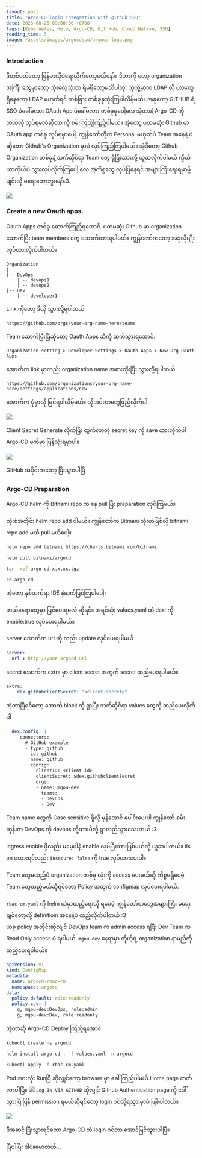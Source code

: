 ```yaml
---
layout: post
title: "Argo-CD login integration with github SSO"
date: 2023-08-25 09:00:00 +0700
tags: [Kubernetes, Helm, Argo-CD, Git Hub, Cloud Native, SSO]
reading_time: 5
image: /assets/images/argocdsso/argocd-logo.png
---
```

### Introduction
ဒီတစ်ပတ်တော့ မြန်မာလိုပဲ​ရေးလိုက်တော့မယ်နော်။ ဒီဟာကို တော့ organization အကြီး တွေမှာတော့ သုံးလေ့သုံးထ ရှိမရှိတော့မသိပါဘူး သူတို့မှာက LDAP လို ဟာတွေ ရှိနေတော့ LDAP မဟုတ်ရင် တစ်ခြား တစ်ခုခုသုံးကြပါလိမ့်မယ်။ အခုတော့ GITHUB ရဲ့  SSO ပဲ​ခေါ်မလား OAuth App ပဲ​ခေါ်မလား တစ်ခုခုပေါ့လေ အဲ့တာနဲ့ Argo-CD ကို ဘယ်လို လုပ်ရမလဲဆိုတာ ကို စမ်းကြည့်ကြည့်ပါမယ်။ အဲ့တော့ ပထမဆုံး Github မှာ OAuth app တစ်ခု လုပ်ရမှာပေါ့. ကျွန်တော်တို့က Personal မဟုတ်ပဲ Team အနေနဲ့ ပဲ ဆိုတော့ Github's Organization မှာပဲ လုပ်ကြည့်ကြပါမယ်။ အဲ့ဒိတော့ Github Organization တစ်ခုနဲ့ သက်ဆိုင်ရာ Team တွေ ရှိပြီးသားလို့ ယူဆလိုက်ပါမယ် ကိုယ်ဟာကိုယ်ပဲ သွားလုပ်လိုက်ကြပေါ့ လေ အဲ့ကိစ္စတွေ လုပ်ပြနေရင် အများကြီးရေးရမှာမို့ပျင်းလို့ မရေးတော့ဘူးနော်:3. 

<img src="/assets/images/argocdsso/argocd-logo.png">

### Create a new Oauth apps.
Oauth Apps တစ်ခု ဆောက်ကြည့်ရအောင်. ပထမဆုံး Github မှာ organization ဆောက်ပြီး team members တွေ ဆောက်ထားရပါမယ်။ ကျွန်တော်ကတော့ အခုလိုမျိုး လုပ်ထားလိုက်ပါတယ်။ 

```
Organization
|
|-- DevOps
    | -- devops1
    | -- devops2
|-- Dev
    | -- developer1

```
Link ကိုတော့ ဒီလို သွားလို့ရပါတယ် 

```
https://github.com/orgs/your-org-name-here/teams
```

Team ဆောက်ပြီးပြီဆိုတော့ Oauth Apps ဆီကို ဆက်သွားရအောင်. 

```
Organization setting > Developer Settings > Oauth Apps > New Org Oauth Apps
```

အောက်က link မှာလည်း organization name အစားထိုးပြီး သွားလို့ရပါတယ်.

```
https://github.com/organizations/your-org-name-here/settings/applications/new
```

အောက်က ပုံမှာလို မြင်ရပါလိမ့်မယ်။ လိုအပ်တာတွေဖြည့်လိုက်ပါ.

<img src="/assets/images/argocdsso/oauthreg.png">

Client Secret Generate လိုက်ပြီး ထွက်လာတဲ့ secret key ကို save ထားလိုက်ပါ Argo-CD ဖက်မှာ ပြန်သုံးရမှာပါ။ 

<img src="/assets/images/argocdsso/clientsctgen.png">


GitHub အပိုင်းကတော့ ပြီးသွားပါပြီ
### Argo-CD Preparation
Argo-CD helm ကို Bitnami repo က နေ pull ပြီး preparation လုပ်ကြမယ်။

ထုံးစံအတိုင်း helm repo add ပါမယ်။ ကျွန်တော်က Bitmani သုံးမှာဖြစ်လို့ bitnami repo add မယ် pull မယ်ပေါ့။

```bash
helm repo add bitnami https://charts.bitnami.com/bitnami
```

```bash
helm pull bitnami/argocd
```
```bash
tar -xzf argo-cd-x.x.xx.tgz
```
```bash
cd argo-cd
```
အဲ့တော့ နှစ်သက်ရာ IDE နဲ့ဆက်ပြင်ကြပါပေါ့။ 

ဘယ်နေရာတွေမှာ ပြင်ပေးရမလဲ ဆိုရင်။ အရင်ဆုံး values.yaml ထဲ dex: ကို enable:true လုပ်ပေးရပါမယ်။

server အောက်က url ကို လည်း update လုပ်ပေးရပါမယ်
```yaml
server:
  url : http://your-argocd-url
  ```
secret အောက်က extra မှာ client secret အတွက် secret ထည့်ပေးရပါမယ်။
```yaml
extra:
    dex.githubclientSecret: "<client-secret>"
```
အဲ့တာပြီရင်တော့ အောက် block ကို ရှာပြီး သက်ဆိုင်ရာ values တွေကို ထည့်ပေးလိုက်ပါ 

```yaml
  dex.config: |
     connectors:
       # GitHub example
       - type: github
         id: github
         name: github
         config:
           clientID: <client-id>
           clientSecret: $dex.githubclientSecret
           orgs:
           - name: mgou-dev
             teams:
             - DevOps
             - Dev
```
Team name တွေကို Case sensitive ရှိလို့ မှန်အောင် ပေါင်းပေးပါ ကျွန်တော် စမ်းတုန်းက DevOps ကို  devops လို့ထားမိလို့ ရွာလည်သွားသေးတယ် :3

ingress enable ဖို့လည်း မမေ့ပါနဲ့ enable လုပ်ပြီးသားဖြစ်မယ်လို့ ယူဆပါတယ်။ tls on မထားရင်လည်း ```insecure: false``` ကို true လုပ်ထားပေးပါ။

Team တွေမထည့်ပဲ organization တစ်ခု လုံးကို access ပေးမယ်ဆို ကိစ္စမရှိပေမဲ့ Team တွေထည့်မယ်ဆိုရင်တော့  Policy အတွက် configmap လုပ်ပေးရပါမယ်.

```rbac-cm.yaml``` ကို helm ထဲမှာထည့်ရေးလို့ ရပေမဲ့ ကျွန်တော်စာတွေအများကြီး မရေးချင်တော့လို့ definitioin အနေနဲ့ပဲ ထည့်လိုက်ပါတယ် :3  
ယခု policy အတိုင်းဆိုလျင်  DevOps team က admin access ရပြီး Dev Team က Read Only access ပဲ ရပါမယ်. ```mgou-dev``` နေရာမှာ ကိုယ့်ရဲ့ organization နာမည်ကို ထည့်ပေးရပါမယ်။
```yaml
apiVersion: v1
kind: ConfigMap
metadata:
  name: argocd-rbac-cm
  namespace: argocd
data:
  policy.default: role:readonly
  policy.csv: |
    g, mgou-dev:DevOps, role:admin
    g, mgou-dev:Dev, role:readonly
```

အဲ့တာဆို Argo-CD Deploy ကြည့်ရအောင်

```bash
kubectl create ns argocd
```
```bash
helm install argo-cd . -f values.yaml -n argocd
```
```bash
kubectl apply -f rbac-cm.yaml
```

Pod အားလုံး Runပြီ ဆိုလျှင်တော့ browser မှာ ခေါ်ကြည့်ပါမယ်.Home page တက်လာပါပြီ။
<img src="/assets/images/argocdsso/argocdhomepage.png">
```Log IN VIA GITHUB``` ဆိုလျှင် Github Authentication page ကို ခေါ်သွားပြီ ပြန် permission ရမယ်ဆိုရင်တော့ login ဝင်လို့ရသွားမှာပဲ ဖြစ်ပါတယ်။

<img src="/assets/images/argocdsso/githubauth.png">

ဒီအဆင့် ပြီးသွားရင်တော့ Argo-CD ထဲ login ဝင်တာ အောင်မြင်သွားပါပြီ။ 

ပြီပါပြီး ဒါပဲ။မောတယ်...
